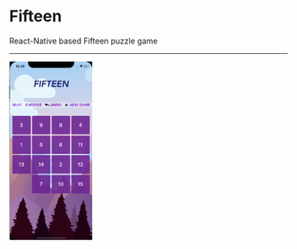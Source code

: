 # Fifteen
React-Native based Fifteen puzzle game
____________________
<img src="/src/assets/rm1.png" width="150" alt="app screenshot">


